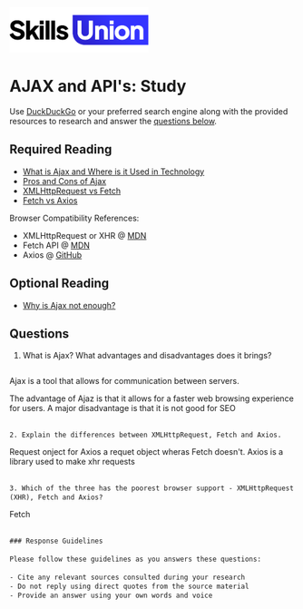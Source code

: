 [<img src="assets/images/su-logo.png" alt="Skills Union Logo" height="80px" />](https://www.skillsunion.com/)

# AJAX and API's: Study

Use [DuckDuckGo](https://duckduckgo.com/) or your preferred search engine along with the provided resources to research and answer the [questions below](#questions).

## Required Reading

- [What is Ajax and Where is it Used in Technology](https://www.seguetech.com/ajax-technology/)
- [Pros and Cons of Ajax](https://www.c-sharpcorner.com/blogs/what-is-ajax)
- [XMLHttpRequest vs Fetch](https://www.sitepoint.com/xmlhttprequest-vs-the-fetch-api-whats-best-for-ajax-in-2019/)
- [Fetch vs Axios](https://blog.logrocket.com/axios-or-fetch-api/)

Browser Compatibility References:

- XMLHttpRequest or XHR @ [MDN](https://developer.mozilla.org/en-US/docs/Web/API/XMLHttpRequest)
- Fetch API @ [MDN](https://developer.mozilla.org/en-US/docs/Web/API/Fetch_API)
- Axios @ [GitHub](https://github.com/axios/axios#browser-support)

## Optional Reading

- [Why is Ajax not enough?](https://www.smashingmagazine.com/2015/01/why-ajax-isnt-enough/)

## Questions

1. What is Ajax? What advantages and disadvantages does it brings?

   ```
Ajax is a tool that allows for communication between servers.

The advantage of Ajaz is that it allows for a faster web browsing experience for users. A major disadvantage is that it is not good for SEO
   ```

2. Explain the differences between XMLHttpRequest, Fetch and Axios.

   ```
Request onject for Axios a requet object wheras Fetch doesn't. Axios is a library used to make xhr requests 
```

3. Which of the three has the poorest browser support - XMLHttpRequest (XHR), Fetch and Axios?

   ```
Fetch
   ```

### Response Guidelines

Please follow these guidelines as you answers these questions:

- Cite any relevant sources consulted during your research
- Do not reply using direct quotes from the source material
- Provide an answer using your own words and voice
